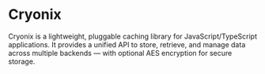 # Cryonix
Cryonix  is a lightweight, pluggable caching library for JavaScript/TypeScript applications. It provides a unified API to store, retrieve, and manage data across multiple backends — with optional AES encryption for secure storage.
